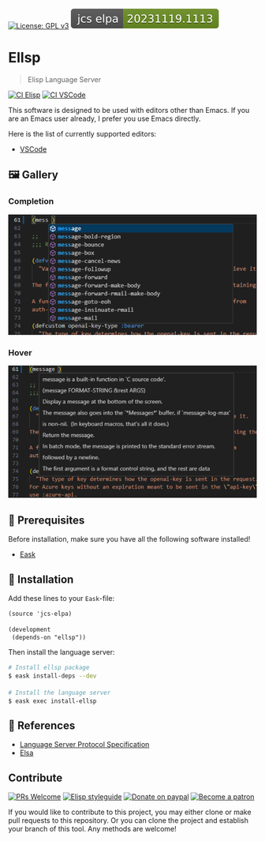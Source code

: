 [![License: GPL v3](https://img.shields.io/badge/License-GPL%20v3-blue.svg)](https://www.gnu.org/licenses/gpl-3.0)
[![JCS-ELPA](https://raw.githubusercontent.com/jcs-emacs/badges/master/elpa/v/ellsp.svg)](https://jcs-emacs.github.io/jcs-elpa/#/ellsp)

# Ellsp
> Elisp Language Server

[![CI Elisp](https://github.com/jcs-elpa/ellsp/actions/workflows/test-elisp.yml/badge.svg)](https://github.com/jcs-elpa/ellsp/actions/workflows/test-elisp.yml)
[![CI VSCode](https://github.com/jcs-elpa/ellsp/actions/workflows/test-vscode.yml/badge.svg)](https://github.com/jcs-elpa/ellsp/actions/workflows/test-vscode.yml)

This software is designed to be used with editors other than Emacs. If you are
an Emacs user already, I prefer you use Emacs directly.

Here is the list of currently supported editors:

- [VSCode](https://marketplace.visualstudio.com/items?itemName=jcs090218.Ellsp)

## 🖼️ Gallery

### Completion

<img src="./etc/completion.png"/>

### Hover

<img src="./etc/hover.png"/>

## 🔧 Prerequisites

Before installation, make sure you have all the following software installed!

- [Eask](https://github.com/emacs-eask/cli)

## 💾 Installation

Add these lines to your `Eask`-file:

```elisp
(source 'jcs-elpa)

(development
 (depends-on "ellsp"))
```

Then install the language server:

```sh
# Install ellsp package
$ eask install-deps --dev

# Install the language server
$ eask exec install-ellsp
```

## 🔗 References

- [Language Server Protocol Specification](https://microsoft.github.io/language-server-protocol/specifications/lsp/3.17/specification/)
- [Elsa](https://github.com/emacs-elsa/Elsa)

## Contribute

[![PRs Welcome](https://img.shields.io/badge/PRs-welcome-brightgreen.svg)](http://makeapullrequest.com)
[![Elisp styleguide](https://img.shields.io/badge/elisp-style%20guide-purple)](https://github.com/bbatsov/emacs-lisp-style-guide)
[![Donate on paypal](https://img.shields.io/badge/paypal-donate-1?logo=paypal&color=blue)](https://www.paypal.me/jcs090218)
[![Become a patron](https://img.shields.io/badge/patreon-become%20a%20patron-orange.svg?logo=patreon)](https://www.patreon.com/jcs090218)

If you would like to contribute to this project, you may either
clone or make pull requests to this repository. Or you can
clone the project and establish your branch of this tool.
Any methods are welcome!
